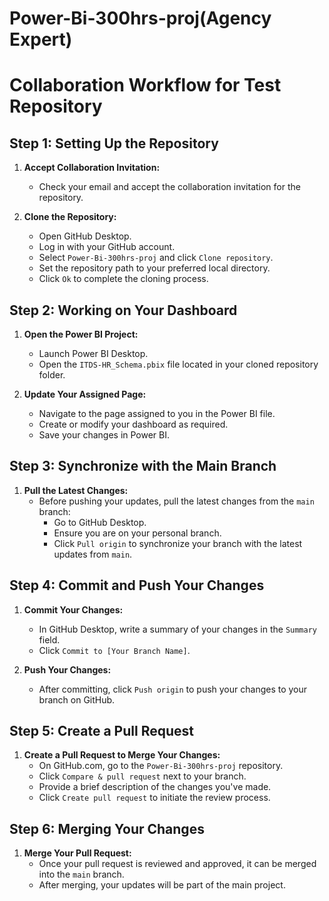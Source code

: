 # Power-Bi-300hrs-proj(Agency Expert)
# Collaboration Workflow for Test Repository
## Step 1: Setting Up the Repository

1. **Accept Collaboration Invitation:**
   - Check your email and accept the collaboration invitation for the repository.

2. **Clone the Repository:**
   - Open GitHub Desktop.
   - Log in with your GitHub account.
   - Select `Power-Bi-300hrs-proj` and click `Clone repository`.
   - Set the repository path to your preferred local directory.
   - Click `Ok` to complete the cloning process.

## Step 2: Working on Your Dashboard

1. **Open the Power BI Project:**
   - Launch Power BI Desktop.
   - Open the `ITDS-HR_Schema.pbix` file located in your cloned repository folder.

2. **Update Your Assigned Page:**
   - Navigate to the page assigned to you in the Power BI file.
   - Create or modify your dashboard as required.
   - Save your changes in Power BI.

## Step 3: Synchronize with the Main Branch

1. **Pull the Latest Changes:**
   - Before pushing your updates, pull the latest changes from the `main` branch:
     - Go to GitHub Desktop.
     - Ensure you are on your personal branch.
     - Click `Pull origin` to synchronize your branch with the latest updates from `main`.

## Step 4: Commit and Push Your Changes

1. **Commit Your Changes:**
   - In GitHub Desktop, write a summary of your changes in the `Summary` field.
   - Click `Commit to [Your Branch Name]`.

2. **Push Your Changes:**
   - After committing, click `Push origin` to push your changes to your branch on GitHub.

## Step 5: Create a Pull Request

1. **Create a Pull Request to Merge Your Changes:**
   - On GitHub.com, go to the `Power-Bi-300hrs-proj` repository.
   - Click `Compare & pull request` next to your branch.
   - Provide a brief description of the changes you've made.
   - Click `Create pull request` to initiate the review process.

## Step 6: Merging Your Changes

1. **Merge Your Pull Request:**
   - Once your pull request is reviewed and approved, it can be merged into the `main` branch.
   - After merging, your updates will be part of the main project.
